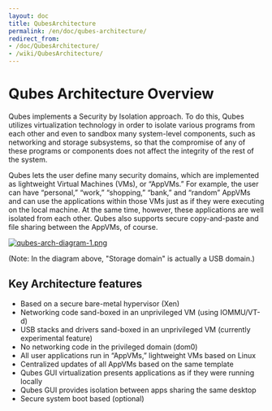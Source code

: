 ```yaml
---
layout: doc
title: QubesArchitecture
permalink: /en/doc/qubes-architecture/
redirect_from:
- /doc/QubesArchitecture/
- /wiki/QubesArchitecture/
---
```


Qubes Architecture Overview
===========================

Qubes implements a Security by Isolation approach. To do this, Qubes utilizes virtualization technology in order to isolate various programs from each other and even to sandbox many system-level components, such as networking and storage subsystems, so that the compromise of any of these programs or components does not affect the integrity of the rest of the system.

Qubes lets the user define many security domains, which are implemented as lightweight Virtual Machines (VMs), or “AppVMs.” For example, the user can have “personal,” “work,” “shopping,” “bank,” and “random” AppVMs and can use the applications within those VMs just as if they were executing on the local machine. At the same time, however, these applications are well isolated from each other. Qubes also supports secure copy-and-paste and file sharing between the AppVMs, of course.

[![qubes-arch-diagram-1.png](/attachment/wiki/QubesArchitecture/qubes-arch-diagram-1.png)](/attachment/wiki/QubesArchitecture/qubes-arch-diagram-1.png)

(Note: In the diagram above, "Storage domain" is actually a USB domain.)

Key Architecture features
-------------------------

-   Based on a secure bare-metal hypervisor (Xen)
-   Networking code sand-boxed in an unprivileged VM (using IOMMU/VT-d)
-   USB stacks and drivers sand-boxed in an unprivileged VM (currently experimental feature)
-   No networking code in the privileged domain (dom0)
-   All user applications run in “AppVMs,” lightweight VMs based on Linux
-   Centralized updates of all AppVMs based on the same template
-   Qubes GUI virtualization presents applications as if they were running locally
-   Qubes GUI provides isolation between apps sharing the same desktop
-   Secure system boot based (optional)

